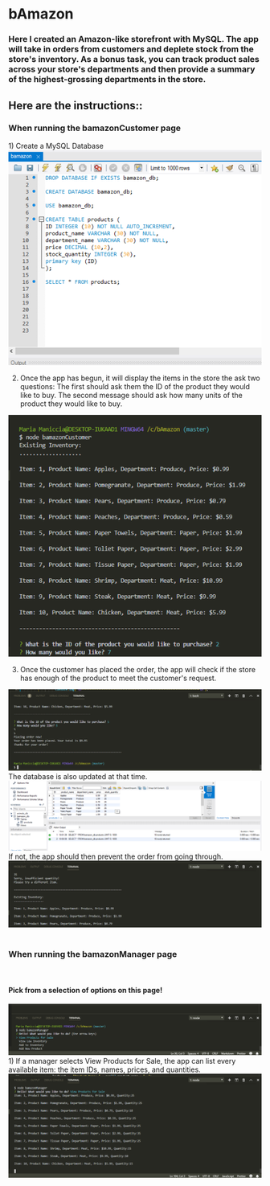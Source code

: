 <h1>bAmazon</h1>

<h3>Here I created an Amazon-like storefront with MySQL. The app will take in orders from customers and deplete stock from the store's inventory. As a bonus task, you can track product sales across your store's departments and then provide a summary of the highest-grossing departments in the store.</h3>

<h2>Here are the instructions::</h2>

<h3>When running the bamazonCustomer page</h3>
1) Create a MySQL Database 
<img src="./images/SQL.png" alt="SQL Workbench screenshot">
<br>

2) Once the app has begun, it will display the items in the store the ask two questions:
The first should ask them the ID of the product they would like to buy.
The second message should ask how many units of the product they would like to buy.
<img src="./images/startScreen.png" alt="Start screen">
<br>

3) Once the customer has placed the order, the app will check if the store has enough of the product to meet the customer's request.
<img src="./images/end.png" alt="The end screen">
The database is also updated at that time.
<img src="./images/SQLupdate.png" alt="SQL Workbench update">
If not, the app should then prevent the order from going through.
<img src="./images/noMore.png" alt="Insufficiant quantity photo">
<br>
<br>

<h3>When running the bamazonManager page</h3>
<br>
<h4>Pick from a selection of options on this page!</h4>
<img src="./images/managerStart.png" alt="Manager start up page">
<br>
1) If a manager selects View Products for Sale, the app can list every available item: the item IDs, names, prices, and quantities.
<img src="./images/products.png" alt="Products View">
<br>

